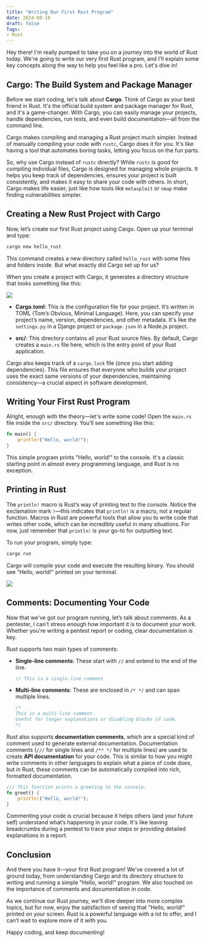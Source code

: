 ```yaml
---
title: "Writing Our First Rust Program"
date: 2024-08-10
draft: false
Tags:
- Rust
---
```


Hey there! I'm really pumped to take you on a journey into the world of Rust today. We're going to write our very first Rust program, and I'll explain some key concepts along the way to help you feel like a pro. Let's dive in!

## Cargo: The Build System and Package Manager

Before we start coding, let's talk about **Cargo**. Think of Cargo as your best friend in Rust. It's the official build system and package manager for Rust, and it's a game-changer. With Cargo, you can easily manage your projects, handle dependencies, run tests, and even build documentation—all from the command line.

Cargo makes compiling and managing a Rust project much simpler. Instead of manually compiling your code with `rustc`, Cargo does it for you. It's like having a tool that automates boring tasks, letting you focus on the fun parts.

So, why use Cargo instead of `rustc` directly? While `rustc` is good for compiling individual files, Cargo is designed for managing whole projects. It helps you keep track of dependencies, ensures your project is built consistently, and makes it easy to share your code with others. In short, Cargo makes life easier, just like how tools like `metasploit` or `nmap` make finding vulnerabilities simpler.

## Creating a New Rust Project with Cargo

Now, let’s create our first Rust project using Cargo. Open up your terminal and type:

```bash
cargo new hello_rust
```

This command creates a new directory called `hello_rust` with some files and folders inside. But what exactly did Cargo set up for us?

When you create a project with Cargo, it generates a directory structure that looks something like this:

![](https://cdn.hashnode.com/res/hashnode/image/upload/v1723380122197/e3894ee7-bb47-4cf0-b770-b38835ce20da.png)

* **Cargo.toml**: This is the configuration file for your project. It’s written in TOML (Tom’s Obvious, Minimal Language). Here, you can specify your project’s name, version, dependencies, and other metadata. It's like the `settings.py` in a Django project or `package.json` in a Node.js project.
    
* **src/**: This directory contains all your Rust source files. By default, Cargo creates a `main.rs` file here, which is the entry point of your Rust application.
    

Cargo also keeps track of a `cargo.lock` file (once you start adding dependencies). This file ensures that everyone who builds your project uses the exact same versions of your dependencies, maintaining consistency—a crucial aspect in software development.

## Writing Your First Rust Program

Alright, enough with the theory—let's write some code! Open the `main.rs` file inside the `src/` directory. You’ll see something like this:

```rust
fn main() {
    println!("Hello, world!");
}
```

This simple program prints "Hello, world!" to the console. It's a classic starting point in almost every programming language, and Rust is no exception.

## Printing in Rust

The `println!` macro is Rust’s way of printing text to the console. Notice the exclamation mark `!`—this indicates that `println!` is a macro, not a regular function. Macros in Rust are powerful tools that allow you to write code that writes other code, which can be incredibly useful in many situations. For now, just remember that `println!` is your go-to for outputting text.

To run your program, simply type:

```bash
cargo run
```

Cargo will compile your code and execute the resulting binary. You should see "Hello, world!" printed on your terminal.

![](https://cdn.hashnode.com/res/hashnode/image/upload/v1723380553695/9c333c84-090f-4b38-9d41-ae9e1772d885.png)

## Comments: Documenting Your Code

Now that we've got our program running, let’s talk about comments. As a pentester, I can't stress enough how important it is to document your work. Whether you're writing a pentest report or coding, clear documentation is key.

Rust supports two main types of comments:

* **Single-line comments**: These start with `//` and extend to the end of the line.
    
    ```rust
    // This is a single-line comment
    ```
    
* **Multi-line comments**: These are enclosed in `/* */` and can span multiple lines.
    
    ```rust
    /*
    This is a multi-line comment.
    Useful for longer explanations or disabling blocks of code.
    */
    ```
    

Rust also supports **documentation comments**, which are a special kind of comment used to generate external documentation. Documentation comments (`///` for single lines and `/** */` for multiple lines) are used to create **API documentation** for your code. This is similar to how you might write comments in other languages to explain what a piece of code does, but in Rust, these comments can be automatically compiled into rich, formatted documentation.

```rust
/// This function prints a greeting to the console.
fn greet() {
    println!("Hello, world!");
}
```

Commenting your code is crucial because it helps others (and your future self) understand what’s happening in your code. It's like leaving breadcrumbs during a pentest to trace your steps or providing detailed explanations in a report.

## Conclusion

And there you have it—your first Rust program! We've covered a lot of ground today, from understanding Cargo and its directory structure to writing and running a simple "Hello, world!" program. We also touched on the importance of comments and documentation in code.

As we continue our Rust journey, we'll dive deeper into more complex topics, but for now, enjoy the satisfaction of seeing that "Hello, world!" printed on your screen. Rust is a powerful language with a lot to offer, and I can’t wait to explore more of it with you.

Happy coding, and keep documenting!
